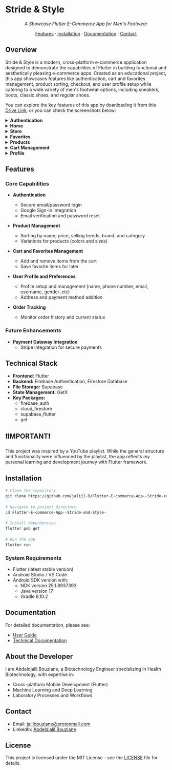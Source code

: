 # Stride & Style

<div align="center">

*A Showcase Flutter E-Commerce App for Men's Footwear*

[Features](#features) · [Installation](#installation) · [Documentation](#documentation) · [Contact](#contact)

</div>

## Overview

Stride & Style is a modern, cross-platform e-commerce application designed to demonstrate the capabilities of Flutter in building functional and aesthetically pleasing e-commerce apps. Created as an educational project, this app showcases features like authentication, cart and favorites management, product sorting, checkout, and user profile setup while catering to a wide variety of men's footwear options, including sneakers, boots, classic shoes, and regular shoes.

You can explore the key features of this app by doanloading it from this [Drive Link](https://drive.google.com/file/d/1SMOcpmq1UX9w4JpVZjM6x2qbxiFz08LA/view?usp=drive_link), or you can check the screenshots below:

<details>
<summary><strong>Authentication</strong></summary>

<div align="center">
  <img src="assets/screenshots/authentication/onboarding.jpg" alt="Onboarding" width="150">
  <img src="assets/screenshots/authentication/login.jpg" alt="Login" width="150">
  <img src="assets/screenshots/authentication/register.jpg" alt="Register" width="150">
</div>

</details>

<details>
<summary><strong>Home</strong></summary>

<div align="center">
  <img src="assets/screenshots/store/home-1.jpg" alt="Home 1" width="150">
  <img src="assets/screenshots/store/home-2.jpg" alt="Home 2" width="150">
</div>

</details>

<details>
<summary><strong>Store</strong></summary>

<div align="center">
  <img src="assets/screenshots/store/store-1.jpg" alt="Store 1" width="150">
  <img src="assets/screenshots/store/store-2.jpg" alt="Store 2" width="150">
  <img src="assets/screenshots/store/store-3.jpg" alt="Store 3" width="150">
</div>

</details>


<details>
<summary><strong>Favorites</strong></summary>

<div align="center">
  <img src="assets/screenshots/store/favorites.jpg" alt="Favorites" width="150">
</div>

</details>

<details>
<summary><strong>Products</strong></summary>

<div align="center">
  <img src="https://github.com/jaliil-9/Flutter-E-commerce-App--Stride-and-Style-/blob/master/assets/screenshots/store/category-products1.jpg" alt="Category Products 1" width="150">
  <img src="assets/screenshots/store/category-products-2.jpg" alt="Category Products 2" width="150">
  <img src="assets/screenshots/store/category-products-3.jpg" alt="Category Products 3" width="150">
  <img src="assets/screenshots/store/product-details.jpg" alt="Product Details 1" width="150">
  <img src="assets/screenshots/store/product-details-2.jpg" alt="Product Details 2" width="150">
  <img src="assets/screenshots/store/view-all.jpg" alt="View All Products" width="150">
</div>

</details>

<details>
<summary><strong>Cart Management</strong></summary>

<div align="center">
  <img src="assets/screenshots/management/cart.jpg" alt="Cart" width="150">
  <img src="assets/screenshots/management/order-review.jpg" alt="Order Review" width="150">
  <img src="assets/screenshots/management/orders.jpg" alt="Orders" width="150">
  <img src="assets/screenshots/management/addresses.jpg" alt="Addresses" width="150">
  <img src="assets/screenshots/management/payment-methods.jpg" alt="Payment Methods" width="150">
</div>

</details>


<details>
<summary><strong>Profile</strong></summary>

<div align="center">
  <img src="assets/screenshots/management/settings.jpg" alt="Settings" width="150">
  <img src="assets/screenshots/management/profile-settings.jpg" alt="Profile Settings" width="150">
</div>

</details>

## Features

### Core Capabilities

- **Authentication**
  - Secure email/password login
  - Google Sign-In integration
  - Email verification and password reset

- **Product Management**
  - Sorting by name, price, selling trends, brand, and category
  - Variations for products (colors and sizes)

- **Cart and Favorites Management**
  - Add and remove items from the cart
  - Save favorite items for later

- **User Profile and Preferences**
  - Profile setup and management (name, phone number, email, username, gender..etc)
  - Address and payment method addition

- **Order Tracking**
  - Monitor order history and current status

### Future Enhancements

- **Payment Gateway Integration**
  - Stripe integration for secure payments

## Technical Stack

- **Frontend:** Flutter
- **Backend:** Firebase Authentication, Firestore Database
- **File Storage:** Supabase
- **State Management:** GetX
- **Key Packages:**
  - firebase_auth
  - cloud_firestore
  - supabase_flutter
  - get

## ❗IMPORTANT❗
This project was inspired by a YouTube playlist. While the general structure and functionality were influenced by the playlist, the app reflects my personal learning and development journey with Flutter framework.

## Installation

```bash
# Clone the repository
git clone https://github.com/jaliil-9/Flutter-E-commerce-App--Stride-and-Style-.git

# Navigate to project directory
cd Flutter-E-commerce-App--Stride-and-Style-

# Install dependencies
flutter pub get

# Run the app
flutter run
```

### System Requirements

- Flutter (latest stable version)
- Android Studio / VS Code
- Android SDK version with:
  - NDK version 25.1.8937393
  - Java version 17
  - Gradle 8.10.2

## Documentation

For detailed documentation, please see:
- [User Guide](docs/USER_GUIDE.md)
- [Technical Documentation](docs/TECHNICAL.md)

## About the Developer

I am Abdeldjalil Bouziane, a Biotechnology Engineer specializing in Health Biotechnology, with expertise in:
- Cross-platform Mobile Development (Flutter)
- Machine Learning and Deep Learning
- Laboratory Processes and Workflows

## Contact

- Email: jalilbouziane@protonmail.com
- LinkedIn: [Abdeldjalil Bouziane](https://www.linkedin.com/in/abdeldjalil-bouziane-0a7079288/)

## License

This project is licensed under the MIT License - see the [LICENSE](LICENSE) file for details.



